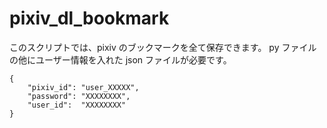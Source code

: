 # pixiv_dl_bookmark
このスクリプトでは、pixiv のブックマークを全て保存できます。
py ファイルの他にユーザー情報を入れた json ファイルが必要です。
```
{
    "pixiv_id": "user_XXXXX",
    "password": "XXXXXXXX",
    "user_id":  "XXXXXXXX"
}
```
